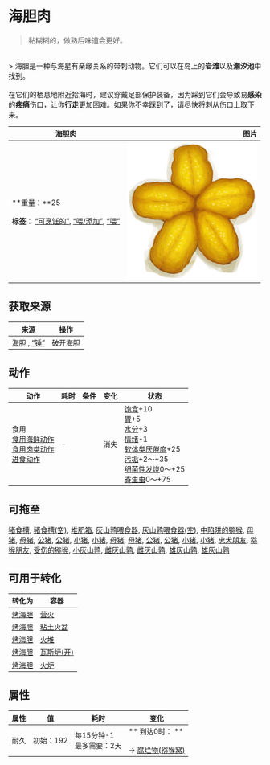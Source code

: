 # 海胆肉  
> 黏糊糊的，做熟后味道会更好。  
<br>  
> 海胆是一种与海星有亲缘关系的带刺动物。它们可以在岛上的<b>岩滩</b>以及<b>潮汐池</b>中找到。<br><br>在它们的栖息地附近拾海时，建议穿戴足部保护装备，因为踩到它们会导致易<b>感染</b>的<b>疼痛</b>伤口，让你<b>行走</b>更加困难。如果你不幸踩到了，请尽快将刺从伤口上取下来。  
  
  海胆肉  |   图片   
 ----  |  ----:   
 **重量：**25<br><br>**标签：**	[“可烹饪的”](tag_Cookable.md), [“喂/添加”](tag_Feed.md), [“喂”](tag_Meat.md)  |  <img decoding="async" src="Sprite/UrchinMeat.png" href="a.md" style="max-width:300px;max-height:300px;">   
  
## 获取来源  
来源  |  操作  
----  |  ----  
[海胆](Urchin.md) , [“锤”](tag_Hammer.md)  |  破开海胆  
## 动作  
动作  |  耗时  |  条件  |  变化  |  状态  
----  |  ----  |  ----  |  ----  |  ----  
食用<br>[食用海鲜动作](ShellfishAction.md)<br>[食用肉类动作](CarnivorousAction.md)<br>[进食动作](EatingAction.md)  |  -  |    |  消失  |  [饱食](Satiation.md)+10<br>[胃](Stomach.md)+5<br>[水分](Hydration.md)+3<br>[情绪](Morale.md)-1<br>[软体类<nobr>厌倦度</nobr>](SaturationMollusks.md)+25<br>[污垢](Filth.md)+2～+35<br>[细菌性发烧](BacteriaFever.md)0～+25<br>[寄生虫](Parasites.md)0～+75  
## 可拖至  
[猪食槽](BoarFeeder.md), [猪食槽(空)](BoarFeederEmpty.md), [堆肥箱](CompostBin.md), [灰山鹑喂食器](PartridgeFeeder.md), [灰山鹑喂食器(空)](PartridgeFeederEmpty.md), [中陷阱的猕猴](CageTrapMacaque.md), [母猪](BoarEnclosureFemale.md), [母猪](BoarEnclosureFemale.md), [公猪](BoarEnclosureMale.md), [公猪](BoarEnclosureMale.md), [小猪](BoarEnclosurePiglet.md), [小猪](BoarEnclosurePiglet.md), [母猪](BoarTiedFemale.md), [母猪](BoarTiedFemale.md), [公猪](BoarTiedMale.md), [公猪](BoarTiedMale.md), [小猪](BoarTiedPiglet.md), [小猪](BoarTiedPiglet.md), [忠犬朋友](DogFriend.md), [猕猴朋友](MacaqueFriend.md), [受伤的猕猴](MacaqueWounded.md), [小灰山鹑](PartridgeChick.md), [雌灰山鹑](PartridgeFemaleEnclosure.md), [雌灰山鹑](PartridgeFemaleLive.md), [雄灰山鹑](PartridgeMaleEnclosure.md), [雄灰山鹑](PartridgeMaleLive.md)  
## 可用于转化  
转化为  |  容器  
----  |  ----  
[烤海胆](UrchinMeatCooked.md)  |  [营火](Campfire.md)  
[烤海胆](UrchinMeatCooked.md)  |  [粘土火盆](ClayFirePit.md)  
[烤海胆](UrchinMeatCooked.md)  |  [火堆](Fire.md)  
[烤海胆](UrchinMeatCooked.md)  |  [瓦斯炉(开)](GasCookerOn.md)  
[烤海胆](UrchinMeatCooked.md)  |  [火炉](Stove.md)  
## 属性   
属性  |  值  |  耗时  |  变化  
----  |  ----  |  ----  |  ----  
耐久  |  初始：192  |  每15分钟-1<br>最多需要：2天  |  ** 到达0时： **<br><br>→ [腐烂物(猕猴窝)](RottenRemains.md)  
